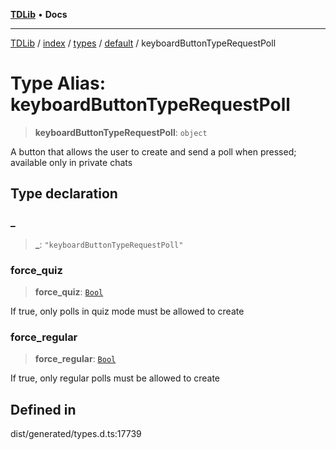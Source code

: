 [**TDLib**](../../../../../../README.md) • **Docs**

***

[TDLib](../../../../../../modules.md) / [index](../../../../../README.md) / [types](../../../README.md) / [default](../README.md) / keyboardButtonTypeRequestPoll

# Type Alias: keyboardButtonTypeRequestPoll

> **keyboardButtonTypeRequestPoll**: `object`

A button that allows the user to create and send a poll when pressed; available only in private chats

## Type declaration

### \_

> **\_**: `"keyboardButtonTypeRequestPoll"`

### force\_quiz

> **force\_quiz**: [`Bool`](Bool.md)

If true, only polls in quiz mode must be allowed to create

### force\_regular

> **force\_regular**: [`Bool`](Bool.md)

If true, only regular polls must be allowed to create

## Defined in

dist/generated/types.d.ts:17739
